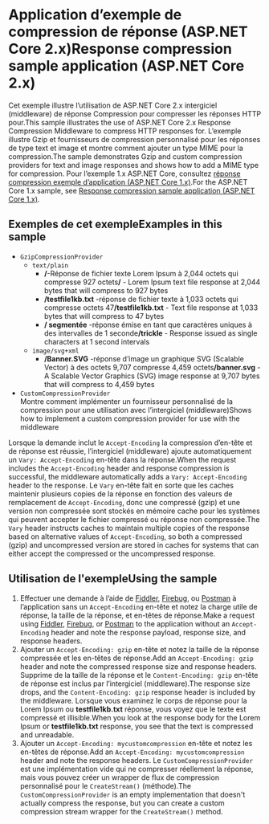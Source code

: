 # <a name="response-compression-sample-application-aspnet-core-2x"></a><span data-ttu-id="26797-101">Application d’exemple de compression de réponse (ASP.NET Core 2.x)</span><span class="sxs-lookup"><span data-stu-id="26797-101">Response compression sample application (ASP.NET Core 2.x)</span></span>

<span data-ttu-id="26797-102">Cet exemple illustre l’utilisation de ASP.NET Core 2.x intergiciel (middleware) de réponse Compression pour compresser les réponses HTTP pour.</span><span class="sxs-lookup"><span data-stu-id="26797-102">This sample illustrates the use of ASP.NET Core 2.x Response Compression Middleware to compress HTTP responses for.</span></span> <span data-ttu-id="26797-103">L’exemple illustre Gzip et fournisseurs de compression personnalisé pour les réponses de type text et image et montre comment ajouter un type MIME pour la compression.</span><span class="sxs-lookup"><span data-stu-id="26797-103">The sample demonstrates Gzip and custom compression providers for text and image responses and shows how to add a MIME type for compression.</span></span> <span data-ttu-id="26797-104">Pour l’exemple 1.x ASP.NET Core, consultez [réponse compression exemple d’application (ASP.NET Core 1.x)](https://github.com/aspnet/Docs/tree/master/aspnetcore/performance/response-compression/samples/1.x).</span><span class="sxs-lookup"><span data-stu-id="26797-104">For the ASP.NET Core 1.x sample, see [Response compression sample application (ASP.NET Core 1.x)](https://github.com/aspnet/Docs/tree/master/aspnetcore/performance/response-compression/samples/1.x).</span></span>

## <a name="examples-in-this-sample"></a><span data-ttu-id="26797-105">Exemples de cet exemple</span><span class="sxs-lookup"><span data-stu-id="26797-105">Examples in this sample</span></span>
* `GzipCompressionProvider`
  * `text/plain`
    * <span data-ttu-id="26797-106">**/**-Réponse de fichier texte Lorem Ipsum à 2,044 octets qui compresse 927 octets</span><span class="sxs-lookup"><span data-stu-id="26797-106">**/** - Lorem Ipsum text file response at 2,044 bytes that will compress to 927 bytes</span></span>
    * <span data-ttu-id="26797-107">**/testfile1kb.txt** -réponse de fichier texte à 1,033 octets qui compresse octets 47</span><span class="sxs-lookup"><span data-stu-id="26797-107">**/testfile1kb.txt** - Text file response at 1,033 bytes that will compress to 47 bytes</span></span>
    * <span data-ttu-id="26797-108">**/ segmentée** -réponse émise en tant que caractères uniques à des intervalles de 1 seconde</span><span class="sxs-lookup"><span data-stu-id="26797-108">**/trickle** - Response issued as single characters at 1 second intervals</span></span> 
  * `image/svg+xml`
    * <span data-ttu-id="26797-109">**/Banner.SVG** -réponse d’image un graphique SVG (Scalable Vector) à des octets 9,707 compresse 4,459 octets</span><span class="sxs-lookup"><span data-stu-id="26797-109">**/banner.svg** - A Scalable Vector Graphics (SVG) image response at 9,707 bytes that will compress to 4,459 bytes</span></span>
* `CustomCompressionProvider`<br><span data-ttu-id="26797-110">Montre comment implémenter un fournisseur personnalisé de la compression pour une utilisation avec l’intergiciel (middleware)</span><span class="sxs-lookup"><span data-stu-id="26797-110">Shows how to implement a custom compression provider for use with the middleware</span></span>

<span data-ttu-id="26797-111">Lorsque la demande inclut le `Accept-Encoding` la compression d’en-tête et de réponse est réussie, l’intergiciel (middleware) ajoute automatiquement un `Vary: Accept-Encoding` en-tête dans la réponse.</span><span class="sxs-lookup"><span data-stu-id="26797-111">When the request includes the `Accept-Encoding` header and response compression is successful, the middleware automatically adds a `Vary: Accept-Encoding` header to the response.</span></span> <span data-ttu-id="26797-112">Le `Vary` en-tête fait en sorte que les caches maintenir plusieurs copies de la réponse en fonction des valeurs de remplacement de `Accept-Encoding`, donc une compressé (gzip) et une version non compressée sont stockés en mémoire cache pour les systèmes qui peuvent accepter le fichier compressé ou réponse non compressée.</span><span class="sxs-lookup"><span data-stu-id="26797-112">The `Vary` header instructs caches to maintain multiple copies of the response based on alternative values of `Accept-Encoding`, so both a compressed (gzip) and uncompressed version are stored in caches for systems that can either accept the compressed or the uncompressed response.</span></span>

## <a name="using-the-sample"></a><span data-ttu-id="26797-113">Utilisation de l'exemple</span><span class="sxs-lookup"><span data-stu-id="26797-113">Using the sample</span></span>
1. <span data-ttu-id="26797-114">Effectuer une demande à l’aide de [Fiddler](http://www.telerik.com/fiddler), [Firebug](http://getfirebug.com/), ou [Postman](https://www.getpostman.com/) à l’application sans un `Accept-Encoding` en-tête et notez la charge utile de réponse, la taille de la réponse, et en-têtes de réponse.</span><span class="sxs-lookup"><span data-stu-id="26797-114">Make a request using [Fiddler](http://www.telerik.com/fiddler), [Firebug](http://getfirebug.com/), or [Postman](https://www.getpostman.com/) to the application without an `Accept-Encoding` header and note the response payload, response size, and response headers.</span></span>
2. <span data-ttu-id="26797-115">Ajouter un `Accept-Encoding: gzip` en-tête et notez la taille de la réponse compressée et les en-têtes de réponse.</span><span class="sxs-lookup"><span data-stu-id="26797-115">Add an `Accept-Encoding: gzip` header and note the compressed response size and response headers.</span></span> <span data-ttu-id="26797-116">Supprime de la taille de la réponse et le `Content-Encoding: gzip` en-tête de réponse est inclus par l’intergiciel (middleware).</span><span class="sxs-lookup"><span data-stu-id="26797-116">The response size drops, and the `Content-Encoding: gzip` response header is included by the middleware.</span></span> <span data-ttu-id="26797-117">Lorsque vous examinez le corps de réponse pour la Lorem Ipsum ou **testfile1kb.txt** réponse, vous voyez que le texte est compressé et illisible.</span><span class="sxs-lookup"><span data-stu-id="26797-117">When you look at the response body for the Lorem Ipsum or **testfile1kb.txt** response, you see that the text is compressed and unreadable.</span></span>
3. <span data-ttu-id="26797-118">Ajouter un `Accept-Encoding: mycustomcompression` en-tête et notez les en-têtes de réponse.</span><span class="sxs-lookup"><span data-stu-id="26797-118">Add an `Accept-Encoding: mycustomcompression` header and note the response headers.</span></span> <span data-ttu-id="26797-119">Le `CustomCompressionProvider` est une implémentation vide qui ne compresser réellement la réponse, mais vous pouvez créer un wrapper de flux de compression personnalisé pour le `CreateStream()` (méthode).</span><span class="sxs-lookup"><span data-stu-id="26797-119">The `CustomCompressionProvider` is an empty implementation that doesn't actually compress the response, but you can create a custom compression stream wrapper for the `CreateStream()` method.</span></span>
